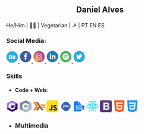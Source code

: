  ## <p style='text-align: center;'> Daniel Alves </p>
He/Him | 🏳️‍🌈 | Vegetarian | ☭ | PT EN ES 


### Social Media:
<a href="https://www.behance.net/alvesdaniel"> <img src="b.png" alt="behance"> </a> <a href="https://www.facebook.com/13Daniel1/"> <img src="f.png" alt="facebook"> </a> <a href="https://www.instagram.com/crocodilo.danilo/"> <img src="ig.png" alt="instagram"> </a> <a href="https://www.linkedin.com/in/daniel-alves-833227199/"> <img src="in.png" alt="linkedin"> </a> <a href="https://open.spotify.com/user/fuckoffdaniel"> <img src="s.png" alt="spotify"> </a> <a href="https://twitter.com/d___word"> <img src="t.png" alt="twitter"> </a> 

### Skills
* ####  Code + Web:
<img src="cs.png" alt="csharp" width="32" height="32"> <img src="c.png" alt="c" width="32" height="32">  <img src="haskell.png" alt="haskell" width="32" height="32"> <img src="js.png" alt="js" width="32" height="32"> <img src="php.png" alt="php" width="32" height="32"> <img src="sql.png" alt="sql" width="32" height="32"> <img src="react.png" alt="react" width="32" height="32"> <img src="bs.png" alt="bootstrap" width="32" height="32"> <img src="html.png" alt="html" width="32" height="32"> <img src="css.png" alt="css" width="32" height="32"> 
 
* ### Multimedia


<!--
**coolalves/coolalves** is a ✨ _special_ ✨ repository because its `README.md` (this file) appears on your GitHub profile.

 
